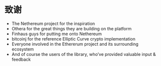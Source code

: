 # 致谢

- The Nethereum project for the inspiration
- Othera for the great things they are building on the platform
- Finhaus guys for putting me onto Nethereum
- bitcoinj for the reference Elliptic Curve crypto implementation
- Everyone involved in the Ethererum project and its surrounding ecosystem
- And of course the users of the library, who’ve provided valuable input & feedback



